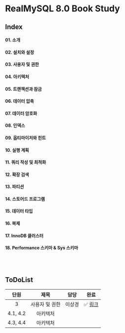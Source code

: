 # RealMySQL 8.0 Book Study

## Index

#### 01. 소개

#### 02. 설치와 설정

#### 03. 사용자 및 권한

#### 04. 아키텍처

#### 05. 트랜잭션과 잠금

#### 06. 데이터 압축

#### 07. 데이터 암호화

#### 08. 인덱스

#### 09. 옵티마이저와 힌트

#### 10. 실행 계획

#### 11. 쿼리 작성 및 최적화

#### 12. 확장 검색

#### 13. 파티션

#### 14. 스토어드 프로그램

#### 15. 데이터 타입

#### 16. 복제

#### 17. InnoDB 클러스터

#### 18. Performance 스키마 & Sys 스키마

<br />
<br />

## ToDoList

|   단원   |      제목      |  담당  |                                   완료                                   |
| :------: | :------------: | :----: | :----------------------------------------------------------------------: |
|    3     | 사용자 및 권한 | 이상경 | ✅ [링크](https://sangk.notion.site/03-be193c9c5dc54c5d8cd9a0509154bfa1) |
| 4.1, 4.2 |    아키텍처    |        |                                                                          |
| 4.3, 4.4 |    아키텍처    |        |
